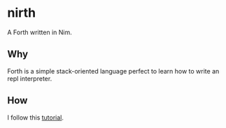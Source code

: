 # nirth
A Forth written in Nim.

## Why
Forth is a simple stack-oriented language perfect to learn how to write an repl interpreter.

## How
I follow this [tutorial](https://www.youtube.com/playlist?list=PLGY0au-SczlkeccjBFsLIE_BKp_sRfEdb).
